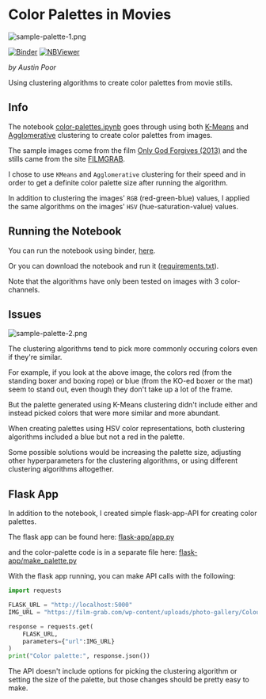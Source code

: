 # Color Palettes in Movies

![sample-palette-1.png](./sample-palette-1.png)

[![Binder](https://mybinder.org/badge_logo.svg)](https://mybinder.org/v2/gh/a-poor/color-palettes/main?filepath=color-palettes.ipynb)
[![NBViewer](https://img.shields.io/badge/render-nbviewer-orange)](https://nbviewer.jupyter.org/github/a-poor/color-palettes/blob/main/color-palettes.ipynb#)

_by Austin Poor_

Using clustering algorithms to create color palettes from movie stills.

## Info

The notebook [color-palettes.ipynb](./color-palettes.ipynb) goes through using both [K-Means](https://scikit-learn.org/stable/modules/generated/sklearn.cluster.KMeans.html) and [Agglomerative](https://scikit-learn.org/stable/modules/generated/sklearn.cluster.AgglomerativeClustering.html) clustering to create color palettes from images.

The sample images come from the film [Only God Forgives (2013)](https://en.wikipedia.org/wiki/Only_God_Forgives) and the stills came from the site [FILMGRAB](https://film-grab.com/2014/01/14/only-god-forgives/).

I chose to use `KMeans` and `Agglomerative` clustering for their speed and in order to get a definite color palette size after running the algorithm.

In addition to clustering the images' `RGB` (red-green-blue) values, I applied the same algorithms on the images' `HSV` (hue-saturation-value) values.

## Running the Notebook

You can run the notebook using binder, [here](https://mybinder.org/v2/gh/a-poor/color-palettes/main?filepath=color-palettes.ipynb).

Or you can download the notebook and run it ([requirements.txt](requirements.txt)).

Note that the algorithms have only been tested on images with 3 color-channels.

## Issues

![sample-palette-2.png](./sample-palette-2.png)

The clustering algorithms tend to pick more commonly occuring colors even if they're similar. 

For example, if you look at the above image, the colors red (from the standing boxer and boxing rope) or blue (from the KO-ed boxer or the mat) seem to stand out, even though they don't take up a lot of the frame.

But the palette generated using K-Means clustering didn't include either and instead picked colors that were more similar and more abundant.

When creating palettes using HSV color representations, both clustering algorithms included a blue but not a red in the palette.

Some possible solutions would be increasing the palette size, adjusting other hyperparameters for the clustering algorithms, or using different clustering algorithms altogether.

## Flask App

In addition to the notebook, I created simple flask-app-API for creating color palettes.

The flask app can be found here: [flask-app/app.py](./flask-app/app.py)

and the color-palette code is in a separate file here: [flask-app/make_palette.py](flask-app/make_palette.py)

With the flask app running, you can make API calls with the following:

```python
import requests

FLASK_URL = "http://localhost:5000"
IMG_URL = "https://film-grab.com/wp-content/uploads/photo-gallery/Colour_Out_of_Space_046.jpg?bwg=1598860186"

response = requests.get(
    FLASK_URL,
    parameters={"url":IMG_URL}
)
print("Color palette:", response.json())
```

The API doesn't include options for picking the clustering algorithm or setting the size of the palette, but those changes should be pretty easy to make.
